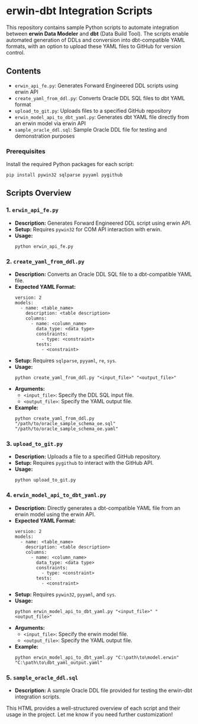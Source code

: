 <!DOCTYPE html>
<html lang="en">
<head>
    <meta charset="UTF-8">
    <meta name="viewport" content="width=device-width, initial-scale=1.0">
    <title>erwin-dbt Integration Scripts</title>
</head>
<body>

<h1>erwin-dbt Integration Scripts</h1>

<p>This repository contains sample Python scripts to automate integration between <strong>erwin Data Modeler</strong> and <strong>dbt</strong> (Data Build Tool). The scripts enable automated generation of DDLs and conversion into dbt-compatible YAML formats, with an option to upload these YAML files to GitHub for version control.</p>

<h2>Contents</h2>
<ul>
    <li><code>erwin_api_fe.py</code>: Generates Forward Engineered DDL scripts using erwin API</li>
    <li><code>create_yaml_from_ddl.py</code>: Converts Oracle DDL SQL files to dbt YAML format</li>
    <li><code>upload_to_git.py</code>: Uploads files to a specified GitHub repository</li>
    <li><code>erwin_model_api_to_dbt_yaml.py</code>: Generates dbt YAML file directly from an erwin model via erwin API</li>
    <li><code>sample_oracle_ddl.sql</code>: Sample Oracle DDL file for testing and demonstration purposes</li>
</ul>

<h3>Prerequisites</h3>
<p>Install the required Python packages for each script:</p>
<pre><code>pip install pywin32 sqlparse pyyaml pygithub</code></pre>

<h2>Scripts Overview</h2>

<h3>1. <code>erwin_api_fe.py</code></h3>
<ul>
    <li><strong>Description:</strong> Generates Forward Engineered DDL script using erwin API.</li>
    <li><strong>Setup:</strong> Requires <code>pywin32</code> for COM API interaction with erwin.</li>
    <li><strong>Usage:</strong>
        <pre><code>python erwin_api_fe.py</code></pre>
    </li>
</ul>

<h3>2. <code>create_yaml_from_ddl.py</code></h3>
<ul>
    <li><strong>Description:</strong> Converts an Oracle DDL SQL file to a dbt-compatible YAML file.</li>
    <li><strong>Expected YAML Format:</strong>
        <pre><code>version: 2
models:
  - name: &lt;table_name&gt;
    description: &lt;table description&gt;
    columns:
      - name: &lt;column_name&gt;
        data_type: &lt;data type&gt;
        constraints:
          - type: &lt;constraint&gt;
        tests:
          - &lt;constraint&gt;</code></pre>
    </li>
    <li><strong>Setup:</strong> Requires <code>sqlparse</code>, <code>pyyaml</code>, <code>re</code>, <code>sys</code>.</li>
    <li><strong>Usage:</strong>
        <pre><code>python create_yaml_from_ddl.py "&lt;input_file&gt;" "&lt;output_file&gt;"</code></pre>
    </li>
    <li><strong>Arguments:</strong>
        <ul>
            <li><code>&lt;input_file&gt;</code>: Specify the DDL SQL input file.</li>
            <li><code>&lt;output_file&gt;</code>: Specify the YAML output file.</li>
        </ul>
    </li>
    <li><strong>Example:</strong>
        <pre><code>python create_yaml_from_ddl.py "/path/to/oracle_sample_schema_oe.sql" "/path/to/oracle_sample_schema_oe.yaml"</code></pre>
    </li>
</ul>

<h3>3. <code>upload_to_git.py</code></h3>
<ul>
    <li><strong>Description:</strong> Uploads a file to a specified GitHub repository.</li>
    <li><strong>Setup:</strong> Requires <code>pygithub</code> to interact with the GitHub API.</li>
    <li><strong>Usage:</strong>
        <pre><code>python upload_to_git.py</code></pre>
    </li>
</ul>

<h3>4. <code>erwin_model_api_to_dbt_yaml.py</code></h3>
<ul>
    <li><strong>Description:</strong> Directly generates a dbt-compatible YAML file from an erwin model using the erwin API.</li>
    <li><strong>Expected YAML Format:</strong>
        <pre><code>version: 2
models:
  - name: &lt;table_name&gt;
    description: &lt;table description&gt;
    columns:
      - name: &lt;column_name&gt;
        data_type: &lt;data type&gt;
        constraints:
          - type: &lt;constraint&gt;
        tests:
          - &lt;constraint&gt;</code></pre>
    </li>
    <li><strong>Setup:</strong> Requires <code>pywin32</code>, <code>pyyaml</code>, and <code>sys</code>.</li>
    <li><strong>Usage:</strong>
        <pre><code>python erwin_model_api_to_dbt_yaml.py "&lt;input_file&gt;" "&lt;output_file&gt;"</code></pre>
    </li>
    <li><strong>Arguments:</strong>
        <ul>
            <li><code>&lt;input_file&gt;</code>: Specify the erwin model file.</li>
            <li><code>&lt;output_file&gt;</code>: Specify the YAML output file.</li>
        </ul>
    </li>
    <li><strong>Example:</strong>
        <pre><code>python erwin_model_api_to_dbt_yaml.py "C:\path\to\model.erwin" "C:\path\to\dbt_yaml_output.yaml"</code></pre>
    </li>
</ul>

<h3>5. <code>sample_oracle_ddl.sql</code></h3>
<ul>
    <li><strong>Description:</strong> A sample Oracle DDL file provided for testing the erwin-dbt integration scripts.</li>
</ul>

</body>
</html>

This HTML provides a well-structured overview of each script and their usage in the project. Let me know if you need further customization!
